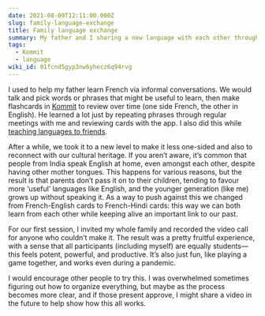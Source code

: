 ```yaml
---
date: 2021-08-09T12:11:00.000Z
slug: family-language-exchange
title: Family language exchange
summary: My father and I sharing a new language with each other through flashcards.
tags:
  - Kommit
  - language
wiki_id: 01fcnd5gyp3nw6yhecz6q94rvg
---
```

I used to help my father learn French via informal conversations. We would talk and pick words or phrases that might be useful to learn, then make flashcards in [Kommit](https://rosano.hmm.garden/01f1qb660m91xyn050bn79dhnz) to review over time (one side French, the other in English). He learned a lot just by repeating phrases through regular meetings with me and reviewing cards with the app. I also did this while [teaching languages to friends](https://utopia.rosano.ca/teaching-languages-to-friends).

After a while, we took it to a new level to make it less one-sided and also to reconnect with our cultural heritage. If you aren’t aware, it’s common that people from India speak English at home, even amongst each other, despite having other mother tongues. This happens for various reasons, but the result is that parents don’t pass it on to their children, tending to favour more ‘useful’ languages like English, and the younger generation (like me) grows up without speaking it. As a way to push against this we changed from French-English cards to French-Hindi cards: this way we can both learn from each other while keeping alive an important link to our past.

For our first session, I invited my whole family and recorded the video call for anyone who couldn’t make it. The result was a pretty fruitful experience, with a sense that all participants (including myself) are equally students—this feels potent, powerful, and productive. It’s also just fun, like playing a game together, and works even during a pandemic.

I would encourage other people to try this. I was overwhelmed sometimes figuring out how to organize everything, but maybe as the process becomes more clear, and if those present approve, I might share a video in the future to help show how this all works.
